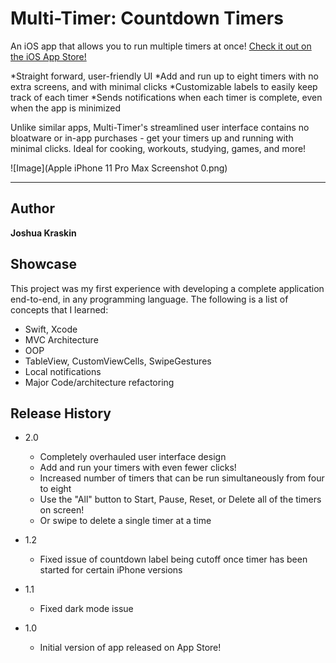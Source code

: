 # Multi-Timer: Countdown Timers
An iOS app that allows you to run multiple timers at once! [Check it out on the iOS App Store!](https://apps.apple.com/us/app/multi-timer-countdown-timers/id1547154274#?platform=iphone)

*Straight forward, user-friendly UI
*Add and run up to eight timers with no extra screens, and with minimal clicks
*Customizable labels to easily keep track of each timer
*Sends notifications when each timer is complete, even when the app is minimized

Unlike similar apps, Multi-Timer's streamlined user interface contains no bloatware or in-app purchases - get your timers up and running with minimal clicks. 
Ideal for cooking, workouts, studying, games, and more!

![Image](Apple iPhone 11 Pro Max Screenshot 0.png)

---
## Author

**Joshua Kraskin** 

## Showcase

This project was my first experience with developing a complete application end-to-end, in any programming language. The following is a list of concepts that I learned:

* Swift, Xcode
* MVC Architecture
* OOP
* TableView, CustomViewCells, SwipeGestures
* Local notifications
* Major Code/architecture refactoring

## Release History

* 2.0
    * Completely overhauled user interface design
    * Add and run your timers with even fewer clicks!
    * Increased number of timers that can be run simultaneously from four to eight
    * Use the "All" button to Start, Pause, Reset, or Delete all of the timers on screen!
    * Or swipe to delete a single timer at a time
    
* 1.2
    * Fixed issue of countdown label being cutoff once timer has been started for certain iPhone versions
* 1.1
    * Fixed dark mode issue
* 1.0
    * Initial version of app released on App Store!
